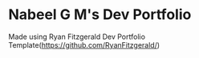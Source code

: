 # Nabeel G M's Dev Portfolio

Made using Ryan Fitzgerald Dev Portfolio Template(https://github.com/RyanFitzgerald/)

